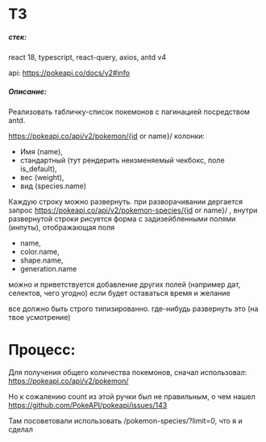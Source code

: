 # ТЗ

##### стек:

react 18, typescript, react-query, axios, antd v4

api: https://pokeapi.co/docs/v2#info

##### Описание:

Реализовать табличку-список покемонов с пагинацией посредством antd.

https://pokeapi.co/api/v2/pokemon/{id or name}/
колонки:

- Имя (name),
- стандартный (тут рендерить неизменяемый чекбокс, поле is_default),
- вес (weight),
- вид (species.name)

Каждую строку можно развернуть. при разворачивании дергается запрос https://pokeapi.co/api/v2/pokemon-species/{id or name}/ ,
внутри развернутой строки рисуется форма с задизейбленными полями (инпуты), отображающая поля

- name,
- color.name,
- shape.name,
- generation.name

можно и приветствуется добавление других полей (например дат, селектов, чего угодно) если будет оставаться время и желание

все должно быть строго типизированно. где-нибудь развернуть это (на твое усмотрение)

# Процесс:

Для получения общего количества покемонов, сначал использовал:
https://pokeapi.co/api/v2/pokemon/

Но к сожалению count из этой ручки был не правильным, о чем нашел
https://github.com/PokeAPI/pokeapi/issues/143

Там посоветовали использовать /pokemon-species/?limit=0, что я и сделал

